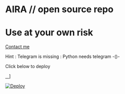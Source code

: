 # AIRA // open source repo


# Use at your own risk


[Contact me](https://t.me/CoNqUeRoR_mEsKeTteR)


 Hint : Telegram is missing 
       : Python needs telegram -()-
 

Click below to deploy



[ ⁪⁬ ⁪⁬ ⁪⁬ ⁪⁬⁮⁮⁮](https://telegra.ph/file/8d8dda0cc61dfb90f6482.jpg)]





[![Deploy](https://www.herokucdn.com/deploy/button.svg)](https://heroku.com/deploy?template=https://github.com/CoNqUeRoRmEsKeTtEr/AIRA.git)


